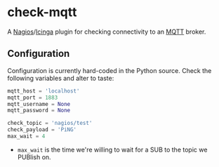 # check-mqtt

A [Nagios]/[Icinga] plugin for checking connectivity to an [MQTT] broker.

## Configuration

Configuration is currently hard-coded in the Python source. Check the following variables and alter to taste:

```python
mqtt_host = 'localhost'
mqtt_port = 1883
mqtt_username = None
mqtt_password = None

check_topic = 'nagios/test'
check_payload = 'PiNG'
max_wait = 4
```

* `max_wait` is the time we're willing to wait for a SUB to the topic we PUBlish on.


 [nagios]: http://nagios.org
 [icinga]: http://icinga.org
 [mqtt]: http://mqtt.org

